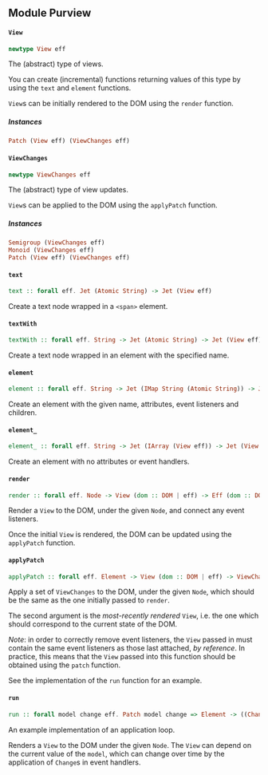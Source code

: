 ## Module Purview

#### `View`

``` purescript
newtype View eff
```

The (abstract) type of views.

You can create (incremental) functions returning values of this type by
using the `text` and `element` functions.

`View`s can be initially rendered to the DOM using the `render` function.

##### Instances
``` purescript
Patch (View eff) (ViewChanges eff)
```

#### `ViewChanges`

``` purescript
newtype ViewChanges eff
```

The (abstract) type of view updates.

`View`s can be applied to the DOM using the `applyPatch` function.

##### Instances
``` purescript
Semigroup (ViewChanges eff)
Monoid (ViewChanges eff)
Patch (View eff) (ViewChanges eff)
```

#### `text`

``` purescript
text :: forall eff. Jet (Atomic String) -> Jet (View eff)
```

Create a text node wrapped in a `<span>` element.

#### `textWith`

``` purescript
textWith :: forall eff. String -> Jet (Atomic String) -> Jet (View eff)
```

Create a text node wrapped in an element with the specified name.

#### `element`

``` purescript
element :: forall eff. String -> Jet (IMap String (Atomic String)) -> Jet (IMap String (Atomic (EventListener eff))) -> Jet (IArray (View eff)) -> Jet (View eff)
```

Create an element with the given name, attributes, event listeners and
children.

#### `element_`

``` purescript
element_ :: forall eff. String -> Jet (IArray (View eff)) -> Jet (View eff)
```

Create an element with no attributes or event handlers.

#### `render`

``` purescript
render :: forall eff. Node -> View (dom :: DOM | eff) -> Eff (dom :: DOM | eff) Unit
```

Render a `View` to the DOM, under the given `Node`, and connect any
event listeners.

Once the initial `View` is rendered, the DOM can be updated using the
`applyPatch` function.

#### `applyPatch`

``` purescript
applyPatch :: forall eff. Element -> View (dom :: DOM | eff) -> ViewChanges (dom :: DOM | eff) -> Eff (dom :: DOM | eff) Unit
```

Apply a set of `ViewChanges` to the DOM, under the given `Node`, which should
be the same as the one initially passed to `render`.

The second argument is the _most-recently rendered_ `View`, i.e. the one which
should correspond to the current state of the DOM.

_Note_: in order to correctly remove event listeners, the `View` passed in
must contain the same event listeners as those last attached, _by reference_.
In practice, this means that the `View` passed into this function should be
obtained using the `patch` function.

See the implementation of the `run` function for an example.

#### `run`

``` purescript
run :: forall model change eff. Patch model change => Element -> ((Change model -> Eff (dom :: DOM, ref :: REF | eff) Unit) -> Jet model -> Jet (View (dom :: DOM, ref :: REF | eff))) -> model -> Eff (dom :: DOM, ref :: REF | eff) Unit
```

An example implementation of an application loop.

Renders a `View` to the DOM under the given `Node`. The `View` can depend
on the current value of the `model`, which can change over time by the
application of `Change`s in event handlers.


